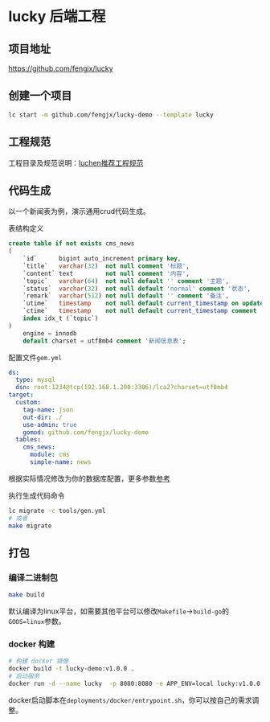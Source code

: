 # lucky 后端工程

## 项目地址

<https://github.com/fengjx/lucky>

## 创建一个项目

```bash
lc start -m github.com/fengjx/lucky-demo --template lucky
```

## 工程规范

工程目录及规范说明：<a href="/guide/specification" target="_blank">luchen推荐工程规范</a>

## 代码生成

以一个新闻表为例，演示通用crud代码生成。

表结构定义
```sql
create table if not exists cms_news
(
    `id`      bigint auto_increment primary key,
    `title`   varchar(32)  not null comment '标题',
    `content` text         not null comment '内容',
    `topic`   varchar(64)  not null default '' comment '主题',
    `status`  varchar(32)  not null default 'normal' comment '状态',
    `remark`  varchar(512) not null default '' comment '备注',
    `utime`   timestamp    not null default current_timestamp on update current_timestamp comment '更新时间',
    `ctime`   timestamp    not null default current_timestamp comment '创建时间',
    index idx_t (`topic`)
)
    engine = innodb
    default charset = utf8mb4 comment '新闻信息表';
```


配置文件`gem.yml`
```yml
ds:
  type: mysql
  dsn: root:1234@tcp(192.168.1.200:3306)/lca2?charset=utf8mb4
target:
  custom:
    tag-name: json
    out-dir: ./
    use-admin: true
    gomod: github.com/fengjx/lucky-demo
  tables:
    cms_news:
      module: cms
      simple-name: news
```
根据实际情况修改为你的数据库配置，更多参数<a href="/guide/lc" target="_blank">参考</a>

执行生成代码命令
```bash
lc migrate -c tools/gen.yml
# 或者
make migrate
```

## 打包

### 编译二进制包

```bash
make build
```

默认编译为linux平台，如需要其他平台可以修改`Makefile`->`build-go`的`GOOS=linux`参数。

### docker 构建

```bash
# 构建 docker 镜像
docker build -t lucky-demo:v1.0.0 .
# 启动服务
docker run -d --name lucky  -p 8080:8080 -e APP_ENV=local lucky:v1.0.0
```

docker启动脚本在`deployments/docker/entrypoint.sh`，你可以按自己的需求调整。

